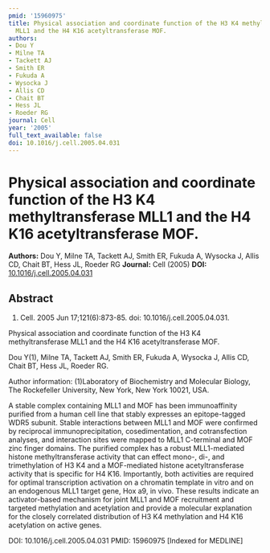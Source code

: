 ```yaml
---
pmid: '15960975'
title: Physical association and coordinate function of the H3 K4 methyltransferase
  MLL1 and the H4 K16 acetyltransferase MOF.
authors:
- Dou Y
- Milne TA
- Tackett AJ
- Smith ER
- Fukuda A
- Wysocka J
- Allis CD
- Chait BT
- Hess JL
- Roeder RG
journal: Cell
year: '2005'
full_text_available: false
doi: 10.1016/j.cell.2005.04.031
---
```


# Physical association and coordinate function of the H3 K4 methyltransferase MLL1 and the H4 K16 acetyltransferase MOF.
**Authors:** Dou Y, Milne TA, Tackett AJ, Smith ER, Fukuda A, Wysocka J, Allis CD, Chait BT, Hess JL, Roeder RG
**Journal:** Cell (2005)
**DOI:** [10.1016/j.cell.2005.04.031](https://doi.org/10.1016/j.cell.2005.04.031)

## Abstract

1. Cell. 2005 Jun 17;121(6):873-85. doi: 10.1016/j.cell.2005.04.031.

Physical association and coordinate function of the H3 K4 methyltransferase MLL1 
and the H4 K16 acetyltransferase MOF.

Dou Y(1), Milne TA, Tackett AJ, Smith ER, Fukuda A, Wysocka J, Allis CD, Chait 
BT, Hess JL, Roeder RG.

Author information:
(1)Laboratory of Biochemistry and Molecular Biology, The Rockefeller University, 
New York, New York 10021, USA.

A stable complex containing MLL1 and MOF has been immunoaffinity purified from a 
human cell line that stably expresses an epitope-tagged WDR5 subunit. Stable 
interactions between MLL1 and MOF were confirmed by reciprocal 
immunoprecipitation, cosedimentation, and cotransfection analyses, and 
interaction sites were mapped to MLL1 C-terminal and MOF zinc finger domains. 
The purified complex has a robust MLL1-mediated histone methyltransferase 
activity that can effect mono-, di-, and trimethylation of H3 K4 and a 
MOF-mediated histone acetyltransferase activity that is specific for H4 K16. 
Importantly, both activities are required for optimal transcription activation 
on a chromatin template in vitro and on an endogenous MLL1 target gene, Hox a9, 
in vivo. These results indicate an activator-based mechanism for joint MLL1 and 
MOF recruitment and targeted methylation and acetylation and provide a molecular 
explanation for the closely correlated distribution of H3 K4 methylation and H4 
K16 acetylation on active genes.

DOI: 10.1016/j.cell.2005.04.031
PMID: 15960975 [Indexed for MEDLINE]
